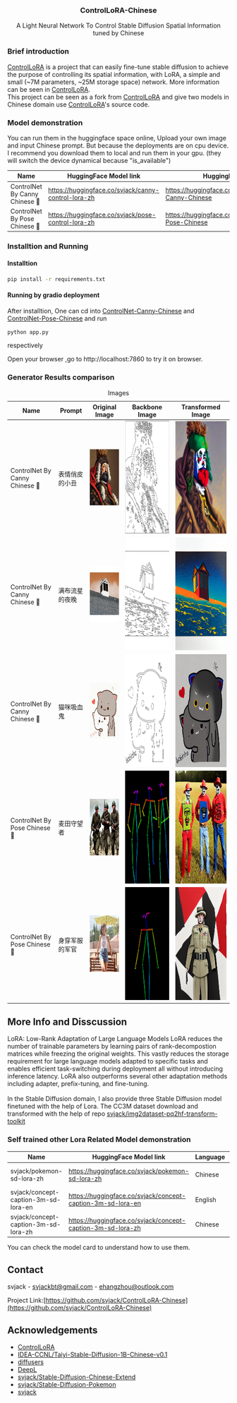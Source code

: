 <!-- PROJECT LOGO -->
<br />
<p align="center">
  <h3 align="center">ControlLoRA-Chinese</h3>

  <p align="center">
   		A Light Neural Network To Control Stable Diffusion Spatial Information tuned by Chinese
    <br />
  </p>
</p>

### Brief introduction
[ControlLoRA](https://github.com/HighCWu/ControlLoRA) is a project that can easily fine-tune stable diffusion to achieve the purpose of controlling its spatial information, with LoRA, a simple and small (~7M parameters, ~25M storage space) network. More information can be seen in [ControlLoRA](https://github.com/HighCWu/ControlLoRA).<br/>
This project can be seen as a fork from [ControlLoRA](https://github.com/HighCWu/ControlLoRA) and give two models in Chinese domain use [ControlLoRA](https://github.com/HighCWu/ControlLoRA)'s source code.<br/>

### Model demonstration

You can run them in the huggingface space online, Upload your own image and
input Chinese prompt. But because the deployments are on cpu device. I recommend you download them to local and run them in your gpu. (they will switch the device dynamical because "is_available")

|Name |HuggingFace Model link| HuggingFace Space link |
|---------|--------|-------|
|ControlNet By Canny Chinese 🔪| https://huggingface.co/svjack/canny-control-lora-zh | https://huggingface.co/spaces/svjack/ControlNet-Canny-Chinese |
|ControlNet By Pose Chinese 🏃| https://huggingface.co/svjack/pose-control-lora-zh | https://huggingface.co/spaces/svjack/ControlNet-Pose-Chinese |

### Installtion and Running

#### Installtion
```bash
pip install -r requirements.txt
```

#### Running by gradio deployment
After installtion, One can cd into [ControlNet-Canny-Chinese](ControlNet-Canny-Chinese) and [ControlNet-Pose-Chinese](ControlNet-Pose-Chinese) and run
```bash
python app.py
```
respectively

Open your browser ,go to http://localhost:7860 to try it on browser.

<!--
'''
表情俏皮的小丑
满布流星的夜晚
猫咪吸血鬼
'''

'''
麦田守望者
身穿军服的军官
'''
-->

### Generator Results comparison
<table><caption>Images</caption>
<thead>
<tr>
<th>Name</th>
<th>Prompt</th>
<th colspan="1">Original Image</th>
<th colspan="1">Backbone Image</th>
<th colspan="1">Transformed Image</th>
</tr>
</thead>
<tbody>
<tr>
<td>ControlNet By Canny Chinese 🔪</td>
<td>表情俏皮的小丑</td>
<td><img src="imgs/Protector_Cromwell_style.png" alt="Girl in a jacket" width="128" height="128"></td>
<td><img src="imgs/cromwell_backbone.png" alt="Girl in a jacket" width="256" height="256"></td>
<td><img src="imgs/cromwell_clown.png" alt="Girl in a jacket" width="256" height="256"></td>
</tr>

<tr>
<td>ControlNet By Canny Chinese 🔪</td>
<td>满布流星的夜晚</td>
<td><img src="imgs/window.png" alt="Girl in a jacket" width="128" height="128"></td>
<td><img src="imgs/window_backbone.png" alt="Girl in a jacket" width="256" height="256"></td>
<td><img src="imgs/window_in_night.png" alt="Girl in a jacket" width="256" height="256"></td>
</tr>

<tr>
<td>ControlNet By Canny Chinese 🔪</td>
<td>猫咪吸血鬼</td>
<td><img src="imgs/cat.gif" alt="Girl in a jacket" width="128" height="128"></td>
<td><img src="imgs/cat_backbone.png" alt="Girl in a jacket" width="256" height="256"></td>
<td><img src="imgs/vampire_cat.png" alt="Girl in a jacket" width="256" height="256"></td>
</tr>

<tr>
<td>ControlNet By Pose Chinese 🏃</td>
<td>麦田守望者</td>
<td><img src="imgs/war.jpg" alt="Girl in a jacket" width="128" height="128"></td>
<td><img src="imgs/war_pose.png" alt="Girl in a jacket" width="256" height="256"></td>
<td><img src="imgs/catcher_in_the_rye.png" alt="Girl in a jacket" width="256" height="256"></td>
</tr>

<tr>
<td>ControlNet By Pose Chinese 🏃</td>
<td>身穿军服的军官</td>
<td><img src="imgs/woman.jpeg" alt="Girl in a jacket" width="128" height="128"></td>
<td><img src="imgs/woman_pose.png" alt="Girl in a jacket" width="256" height="256"></td>
<td><img src="imgs/man_in_uniform.png" alt="Girl in a jacket" width="256" height="256"></td>
</tr>

</tbody>
</table>


## More Info and Disscussion
LoRA: Low-Rank Adaptation of Large Language Models
LoRA reduces the number of trainable parameters by learning pairs of rank-decompostion matrices while freezing the original weights. This vastly reduces the storage requirement for large language models adapted to specific tasks and enables efficient task-switching during deployment all without introducing inference latency. LoRA also outperforms several other adaptation methods including adapter, prefix-tuning, and fine-tuning.
<br/>
<br/>
In the Stable Diffusion domain, I also provide three Stable Diffusion model finetuned with the help of Lora.
The CC3M dataset download and transformed with the help of repo [svjack/img2dataset-pq2hf-transform-toolkit](https://github.com/svjack/img2dataset-pq2hf-transform-toolkit)

### Self trained other Lora Related Model demonstration

|Name |HuggingFace Model link| Language | Tuned Dataset |
|---------|--------|-------|-------|
| svjack/pokemon-sd-lora-zh | https://huggingface.co/svjack/pokemon-sd-lora-zh | Chinese | svjack/pokemon-blip-captions-en-zh |
| svjack/concept-caption-3m-sd-lora-en | https://huggingface.co/svjack/concept-caption-3m-sd-lora-en | English | Conceptual Captions (CC3M) |
| svjack/concept-caption-3m-sd-lora-zh | https://huggingface.co/svjack/concept-caption-3m-sd-lora-zh | Chinese | Conceptual Captions (CC3M) |

You can check the model card to understand how to use them.

<!-- CONTACT -->
## Contact

<!--
Your Name - [@your_twitter](https://twitter.com/your_username) - email@example.com
-->
svjack - svjackbt@gmail.com - ehangzhou@outlook.com

<!--
Project Link: [https://github.com/your_username/repo_name](https://github.com/your_username/repo_name)
-->
Project Link:[https://github.com/svjack/ControlLoRA-Chinese](https://github.com/svjack/ControlLoRA-Chinese)


<!-- ACKNOWLEDGEMENTS -->
## Acknowledgements
<!--
* [GitHub Emoji Cheat Sheet](https://www.webpagefx.com/tools/emoji-cheat-sheet)
* [Img Shields](https://shields.io)
* [Choose an Open Source License](https://choosealicense.com)
* [GitHub Pages](https://pages.github.com)
* [Animate.css](https://daneden.github.io/animate.css)
* [Loaders.css](https://connoratherton.com/loaders)
* [Slick Carousel](https://kenwheeler.github.io/slick)
* [Smooth Scroll](https://github.com/cferdinandi/smooth-scroll)
* [Sticky Kit](http://leafo.net/sticky-kit)
* [JVectorMap](http://jvectormap.com)
* [Font Awesome](https://fontawesome.com)
* [Stable Diffusion](https://stability.ai/blog/stable-diffusion-public-release)
-->
* [ControlLoRA](https://github.com/HighCWu/ControlLoRA)
* [IDEA-CCNL/Taiyi-Stable-Diffusion-1B-Chinese-v0.1](https://huggingface.co/IDEA-CCNL/Taiyi-Stable-Diffusion-1B-Chinese-v0.1)
* [diffusers](https://github.com/huggingface/diffusers)
* [DeepL](https://www.deepl.com/translator)
* [svjack/Stable-Diffusion-Chinese-Extend](https://github.com/svjack/Stable-Diffusion-Chinese-Extend)
* [svjack/Stable-Diffusion-Pokemon](https://github.com/svjack/Stable-Diffusion-Pokemon)
* [svjack](https://huggingface.co/svjack)
